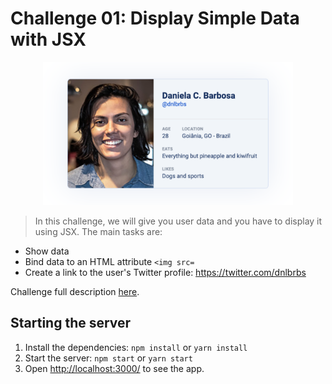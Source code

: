 # Challenge 01: Display Simple Data with JSX

<p align="center">
  <img alt="Display Simple Data with JSX" width="400" src="https://raw.githubusercontent.com/danielacb/course_10-react-challenges-beginner/master/images/01-display-simple-data.png">
</p>

> In this challenge, we will give you user data and you have to display it using JSX. The main tasks are:

- Show data
- Bind data to an HTML attribute `<img src=`
- Create a link to the user's Twitter profile: https://twitter.com/dnlbrbs

Challenge full description [here](https://scotch.io/courses/10-react-challenges-beginner/display-simple-data-with-jsx).

## Starting the server

1. Install the dependencies: `npm install` or `yarn install`
2. Start the server: `npm start` or `yarn start`
3. Open [http://localhost:3000/](http://localhost:3000/) to see the app.

